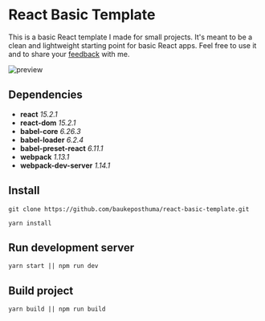# React Basic Template

This is a basic React template I made for small projects. It's meant to be a clean and lightweight starting point for basic React apps. Feel free to use it and to share your [feedback](mailto:baukeposthuma@gmail.com) with me.

![preview](https://github.com/baukeposthuma/react-basic-template/blob/master/preview.png?raw=true)

## Dependencies

- **react** *15.2.1*
- **react-dom** *15.2.1*
- **babel-core** *6.26.3*
- **babel-loader** *6.2.4*
- **babel-preset-react** *6.11.1*
- **webpack** *1.13.1*
- **webpack-dev-server** *1.14.1*

## Install

```
git clone https://github.com/baukeposthuma/react-basic-template.git

yarn install
```

## Run development server
```
yarn start || npm run dev
```

## Build project
```
yarn build || npm run build
```
